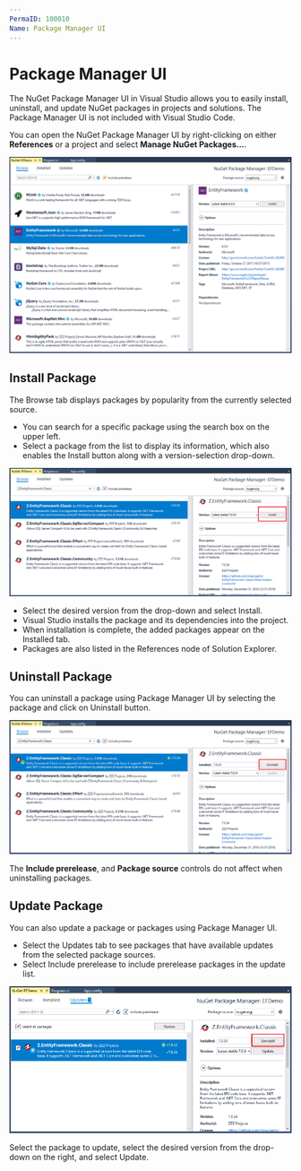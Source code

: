 ```yaml
---
PermaID: 100010
Name: Package Manager UI
---
```


# Package Manager UI

The NuGet Package Manager UI in Visual Studio allows you to easily install, uninstall, and update NuGet packages in projects and solutions. The Package Manager UI is not included with Visual Studio Code.

You can open the NuGet Package Manager UI by right-clicking on either **References** or a project and select **Manage NuGet Packages...**.

<img src="images/package-manager-ui.png" alt="package manager UI">

## Install Package

The Browse tab displays packages by popularity from the currently selected source. 

 - You can search for a specific package using the search box on the upper left. 
 - Select a package from the list to display its information, which also enables the Install button along with a version-selection drop-down.

<img src="images/package-manager-ui1.png" alt="package manager uil">

 - Select the desired version from the drop-down and select Install. 
 - Visual Studio installs the package and its dependencies into the project. 
 - When installation is complete, the added packages appear on the Installed tab. 
 - Packages are also listed in the References node of Solution Explorer.

## Uninstall Package

You can uninstall a package using Package Manager UI by selecting the package and click on Uninstall button.

<img src="images/package-manager-ui2.png" alt="package manager ui2">

The **Include prerelease**, and **Package source** controls do not affect when uninstalling packages.

## Update Package

You can also update a package or packages using Package Manager UI. 

 - Select the Updates tab to see packages that have available updates from the selected package sources. 
 - Select Include prerelease to include prerelease packages in the update list.

<img src="images/package-manager-ui3.png" alt="package manager ui3">

Select the package to update, select the desired version from the drop-down on the right, and select Update.
